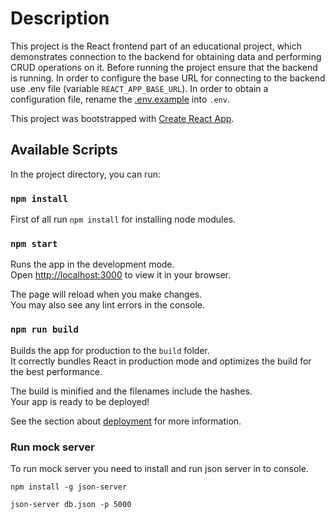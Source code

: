 # Description
This project is the React frontend part of an educational  project, which demonstrates connection to the backend for obtaining data and performing CRUD operations on it.
Before running the project ensure that the backend is running.
In order to configure the base URL for connecting to the backend use .env file (variable `REACT_APP_BASE_URL`). In order to obtain a configuration file, rename the [.env.example](./.env.example) into `.env`. 
 

This project was bootstrapped with [Create React App](https://github.com/facebook/create-react-app).

## Available Scripts

In the project directory, you can run:

### `npm install`
First of all run `npm install` for installing  node modules.

### `npm start`

Runs the app in the development mode.\
Open [http://localhost:3000](http://localhost:3000) to view it in your browser.

The page will reload when you make changes.\
You may also see any lint errors in the console.

### `npm run build`

Builds the app for production to the `build` folder.\
It correctly bundles React in production mode and optimizes the build for the best performance.

The build is minified and the filenames include the hashes.\
Your app is ready to be deployed!

See the section about [deployment](https://facebook.github.io/create-react-app/docs/deployment) for more information.

### Run mock server
To run mock server you need to install and run json server in to console.

`npm install -g json-server`

`json-server db.json -p 5000`

